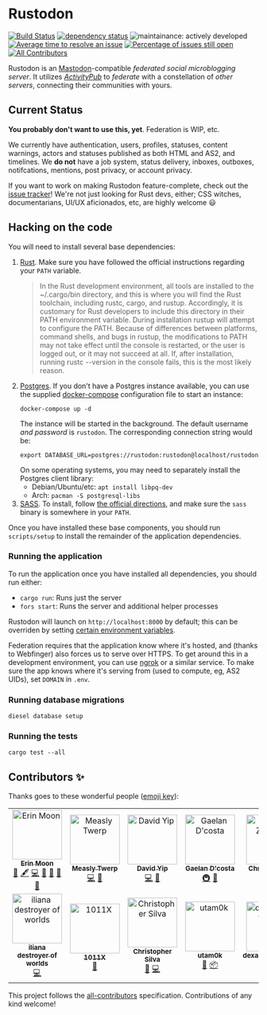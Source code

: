 # Rustodon
[![Build Status](https://travis-ci.org/rustodon/rustodon.svg?branch=master)](https://travis-ci.org/rustodon/rustodon) [![dependency status](https://deps.rs/repo/github/rustodon/rustodon/status.svg)](https://deps.rs/repo/github/rustodon/rustodon) ![maintainance: actively developed](https://img.shields.io/badge/maintenance-actively%20developed-brightgreen.svg) [![Average time to resolve an issue](http://isitmaintained.com/badge/resolution/rustodon/rustodon.svg)](http://isitmaintained.com/project/rustodon/rustodon "Average time to resolve an issue") [![Percentage of issues still open](http://isitmaintained.com/badge/open/rustodon/rustodon.svg)](http://isitmaintained.com/project/rustodon/rustodon "Percentage of issues still open") [![All Contributors](https://img.shields.io/badge/all_contributors-13-orange.svg?style=flat-square)](#contributors)


Rustodon is an [Mastodon](https://joinmastodon.org)-compatible _federated social microblogging server_. It utilizes [_ActivityPub_](http://activitypub.rocks) to _federate_ with a constellation of _other servers_, connecting their communities with yours.

## Current Status
**You probably don't want to use this, yet**. Federation is WIP, etc.

We currently have authentication, users, profiles, statuses, content warnings, actors and statuses published as both HTML and AS2, and timelines.
We **do not** have a job system, status delivery, inboxes, outboxes, notifcations, mentions, post privacy, or account privacy.

If you want to work on making Rustodon feature-complete, check out the [issue tracker](https://github.com/rustodon/rustodon/issues)! We're not just looking for Rust devs, either; CSS witches, documentarians, UI/UX aficionados, etc, are highly welcome :smiley:

## Hacking on the code

You will need to install several base dependencies:

1. [Rust](https://www.rust-lang.org/en-US/install.html). Make sure you have followed the official instructions regarding your `PATH` variable.
   > In the Rust development environment, all tools are installed to the ~/.cargo/bin directory, and this is where you will find the Rust toolchain, including rustc, cargo, and rustup.
   > Accordingly, it is customary for Rust developers to include this directory in their PATH environment variable. During installation rustup will attempt to configure the PATH. Because of differences between platforms, command shells, and bugs in rustup, the modifications to PATH may not take effect until the console is restarted, or the user is logged out, or it may not succeed at all.
   > If, after installation, running rustc --version in the console fails, this is the most likely reason.
1. [Postgres](https://www.postgresql.org/download/). If you don't have a Postgres instance available, you can use the supplied [docker-compose](https://github.com/docker/compose/) configuration file to start an instance:
   ```
   docker-compose up -d
   ```
   The instance will be started in the background. The default username _and password_ is `rustodon`. The corresponding connection string would be:
   ```
   export DATABASE_URL=postgres://rustodon:rustodon@localhost/rustodon
   ```
   On some operating systems, you may need to separately install the Postgres client library:
   * Debian/Ubuntu/etc: `apt install libpq-dev`
   * Arch: `pacman -S postgresql-libs`
1. [SASS](https://sass-lang.com/). To install, follow [the official directions](https://sass-lang.com/install), and make sure the `sass` binary is somewhere in your `PATH`.

Once you have installed these base components, you should run `scripts/setup` to install the remainder of the application dependencies.

### Running the application

To run the application once you have installed all dependencies, you should run either:

* `cargo run`: Runs just the server
* `fors start`: Runs the server and additional helper processes

Rustodon will launch on `http://localhost:8000` by default; this can be overriden by setting [certain environment variables](https://rocket.rs/guide/configuration/#environment-variables).

Federation requires that the application know where it's hosted, and (thanks to Webfinger) also forces us to serve over HTTPS. To get around this in a development environment, you can use [ngrok](https://ngrok.com/) or a similar service. To make sure the app knows where it's serving from (used to compute, eg, AS2 UIDs), set `DOMAIN` in `.env`.

### Running database migrations

`diesel database setup`

### Running the tests

`cargo test --all`

## Contributors ✨

Thanks goes to these wonderful people ([emoji key](https://allcontributors.org/docs/en/emoji-key)):

<!-- ALL-CONTRIBUTORS-LIST:START - Do not remove or modify this section -->
<!-- prettier-ignore -->
<table><tr><td align="center"><a href="https://imer.in"><img src="https://avatars3.githubusercontent.com/u/20133857?v=4" width="100px;" alt="Erin Moon"/><br /><sub><b>Erin Moon</b></sub></a><br /><a href="#blog-barzamin" title="Blogposts">📝</a> <a href="#content-barzamin" title="Content">🖋</a> <a href="https://github.com/rustodon/rustodon/commits?author=barzamin" title="Code">💻</a> <a href="#ideas-barzamin" title="Ideas, Planning, & Feedback">🤔</a> <a href="#maintenance-barzamin" title="Maintenance">🚧</a> <a href="#review-barzamin" title="Reviewed Pull Requests">👀</a> <a href="https://github.com/rustodon/rustodon/commits?author=barzamin" title="Documentation">📖</a></td><td align="center"><a href="https://measlytwerp.live"><img src="https://avatars2.githubusercontent.com/u/42093217?v=4" width="100px;" alt="Measly Twerp"/><br /><sub><b>Measly Twerp</b></sub></a><br /><a href="https://github.com/rustodon/rustodon/commits?author=measlytwerp" title="Code">💻</a> <a href="#ideas-measlytwerp" title="Ideas, Planning, & Feedback">🤔</a></td><td align="center"><a href="https://gitlab.peach-bun.com/yipdw"><img src="https://avatars3.githubusercontent.com/u/3859?v=4" width="100px;" alt="David Yip"/><br /><sub><b>David Yip</b></sub></a><br /><a href="https://github.com/rustodon/rustodon/commits?author=yipdw" title="Code">💻</a> <a href="#ideas-yipdw" title="Ideas, Planning, & Feedback">🤔</a></td><td align="center"><a href="http://www.robot-disco.net"><img src="https://avatars1.githubusercontent.com/u/487847?v=4" width="100px;" alt="Gaelan D'costa"/><br /><sub><b>Gaelan D'costa</b></sub></a><br /><a href="#infra-RobotDisco" title="Infrastructure (Hosting, Build-Tools, etc)">🚇</a> <a href="#ideas-RobotDisco" title="Ideas, Planning, & Feedback">🤔</a></td><td align="center"><a href="http://yeti-factory.org/"><img src="https://avatars0.githubusercontent.com/u/3809?v=4" width="100px;" alt="Chris Zelenak"/><br /><sub><b>Chris Zelenak</b></sub></a><br /><a href="https://github.com/rustodon/rustodon/commits?author=netshade" title="Code">💻</a> <a href="https://github.com/rustodon/rustodon/commits?author=netshade" title="Documentation">📖</a></td><td align="center"><a href="https://github.com/y6nH"><img src="https://avatars0.githubusercontent.com/u/355120?v=4" width="100px;" alt="Hugh"/><br /><sub><b>Hugh</b></sub></a><br /><a href="https://github.com/rustodon/rustodon/commits?author=y6nH" title="Code">💻</a> <a href="#design-y6nH" title="Design">🎨</a> <a href="#content-y6nH" title="Content">🖋</a> <a href="#ideas-y6nH" title="Ideas, Planning, & Feedback">🤔</a></td><td align="center"><a href="https://heiber.im"><img src="https://avatars2.githubusercontent.com/u/616813?v=4" width="100px;" alt="Moritz Heiber"/><br /><sub><b>Moritz Heiber</b></sub></a><br /><a href="https://github.com/rustodon/rustodon/commits?author=moritzheiber" title="Documentation">📖</a> <a href="#platform-moritzheiber" title="Packaging/porting to new platform">📦</a> <a href="#tool-moritzheiber" title="Tools">🔧</a></td></tr><tr><td align="center"><a href="https://linuxwit.ch"><img src="https://avatars2.githubusercontent.com/u/52814?v=4" width="100px;" alt="iliana destroyer of worlds"/><br /><sub><b>iliana destroyer of worlds</b></sub></a><br /><a href="https://github.com/rustodon/rustodon/commits?author=iliana" title="Code">💻</a></td><td align="center"><a href="https://github.com/1011X"><img src="https://avatars0.githubusercontent.com/u/1851619?v=4" width="100px;" alt="1011X"/><br /><sub><b>1011X</b></sub></a><br /><a href="#maintenance-1011X" title="Maintenance">🚧</a></td><td align="center"><a href="https://www.csos95.com"><img src="https://avatars0.githubusercontent.com/u/1892750?v=4" width="100px;" alt="Christopher Silva"/><br /><sub><b>Christopher Silva</b></sub></a><br /><a href="#maintenance-csos95" title="Maintenance">🚧</a> <a href="https://github.com/rustodon/rustodon/commits?author=csos95" title="Code">💻</a></td><td align="center"><a href="https://www.utam0k.jp/"><img src="https://avatars3.githubusercontent.com/u/13010913?v=4" width="100px;" alt="utam0k"/><br /><sub><b>utam0k</b></sub></a><br /><a href="#maintenance-utam0k" title="Maintenance">🚧</a> <a href="#platform-utam0k" title="Packaging/porting to new platform">📦</a></td><td align="center"><a href="https://github.com/dexamphetamine"><img src="https://avatars2.githubusercontent.com/u/20431955?v=4" width="100px;" alt="dexamphetamine"/><br /><sub><b>dexamphetamine</b></sub></a><br /><a href="https://github.com/rustodon/rustodon/commits?author=dexamphetamine" title="Code">💻</a> <a href="#ideas-dexamphetamine" title="Ideas, Planning, & Feedback">🤔</a></td><td align="center"><a href="https://ktn.fyi"><img src="https://avatars1.githubusercontent.com/u/9281956?v=4" width="100px;" alt="ash lea"/><br /><sub><b>ash lea</b></sub></a><br /><a href="https://github.com/rustodon/rustodon/commits?author=ashkitten" title="Code">💻</a> <a href="#ideas-ashkitten" title="Ideas, Planning, & Feedback">🤔</a> <a href="#maintenance-ashkitten" title="Maintenance">🚧</a></td></tr></table>

<!-- ALL-CONTRIBUTORS-LIST:END -->

This project follows the [all-contributors](https://github.com/all-contributors/all-contributors) specification. Contributions of any kind welcome!
